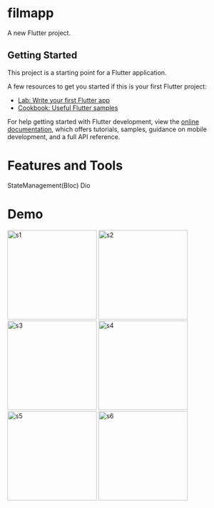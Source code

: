 
# filmapp

A new Flutter project.

## Getting Started

This project is a starting point for a Flutter application.

A few resources to get you started if this is your first Flutter project:

- [Lab: Write your first Flutter app](https://docs.flutter.dev/get-started/codelab)
- [Cookbook: Useful Flutter samples](https://docs.flutter.dev/cookbook)

For help getting started with Flutter development, view the
[online documentation](https://docs.flutter.dev/), which offers tutorials,
samples, guidance on mobile development, and a full API reference.
# Features and Tools
StateManagement(Bloc)
Dio

# Demo
<img width="200" alt="s1" src="https://github.com/walidsalah19/Film-Characters/assets/67799939/f9823909-1818-46fd-ae26-71fba32a2269">
<img width="200" alt="s2" src="https://github.com/walidsalah19/Film-Characters/assets/67799939/f3e926c9-d3f2-40de-a214-3ea9b654c0c2">
<img width="200" alt="s3" src="https://github.com/walidsalah19/Film-Characters/assets/67799939/24702c8b-3174-40a6-adc1-c1a1c8d88bf9">
<img width="200" alt="s4" src="https://github.com/walidsalah19/Film-Characters/assets/67799939/d786a21e-6b7a-4719-ba26-1b1437a106fd">
<img width="200" alt="s5" src="https://github.com/walidsalah19/Film-Characters/assets/67799939/93e75a56-9bbb-41fe-998c-8ac4eeb05f0d">
<img width="200" alt="s6" src="https://github.com/walidsalah19/Film-Characters/assets/67799939/fc304fdf-5fba-4484-9814-960f34028e23">
